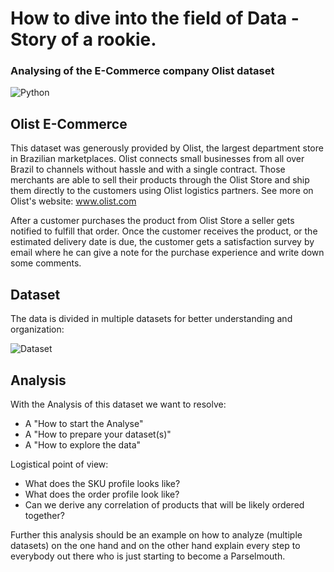 # How to dive into the field of Data - Story of a rookie.
### Analysing of the E-Commerce company Olist dataset
![Python](https://files.realpython.com/media/wxPython-GUI-Tutorial_Watermarked.917be5fbbf2c.jpg)
## Olist E-Commerce
This dataset was generously provided by Olist, the largest department store in Brazilian marketplaces. Olist connects small businesses from all over Brazil to channels without hassle and with a single contract. Those merchants are able to sell their products through the Olist Store and ship them directly to the customers using Olist logistics partners. See more on Olist's website: www.olist.com

After a customer purchases the product from Olist Store a seller gets notified to fulfill that order. Once the customer receives the product, or the estimated delivery date is due, the customer gets a satisfaction survey by email where he can give a note for the purchase experience and write down some comments.

## Dataset
The data is divided in multiple datasets for better understanding and organization:

![Dataset](https://i.imgur.com/HRhd2Y0.png)

## Analysis
With the Analysis of this dataset we want to resolve:

- A "How to start the Analyse"
- A "How to prepare your dataset(s)"
- A "How to explore the data"

Logistical point of view: 
  - What does the SKU profile looks like?
  - What does the order profile look like?
  - Can we derive any correlation of products that will be likely ordered together?

Further this analysis should be an example on how to analyze (multiple datasets) on the one hand and on the other hand explain every step to everybody out there who is just starting to become a Parselmouth.
